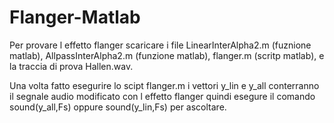 # Flanger-Matlab

Per provare l effetto flanger scaricare i file LinearInterAlpha2.m (fuznione matlab), AllpassInterAlpha2.m (funzione matlab),
flanger.m (scritp matlab), e la traccia di prova Hallen.wav.

Una volta fatto esegurire lo scipt flanger.m i vettori y_lin e y_all conterranno il segnale audio modificato con l effetto flanger 
quindi esegure il comando sound(y_all,Fs) oppure sound(y_lin,Fs) per ascoltare.
